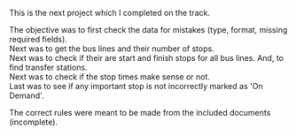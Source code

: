 This is the next project which I completed on the track.

The objective was to first check the data for mistakes (type, format, missing required fields).  
Next was to get the bus lines and their number of stops.  
Next was to check if their are start and finish stops for all bus lines. And, to find transfer stations.  
Next was to check if the stop times make sense or not.  
Last was to see if any important stop is not incorrectly marked as 'On Demand'.


The correct rules were meant to be made from the included documents (incomplete).
